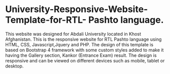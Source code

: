 # University-Responsive-Website-Template-for-RTL- Pashto language.

This website was designed for Abdali University located in Khost Afghanistan.
This is the responsive website for RTL Pashto language using HTML, CSS, Javascript,Jquery and PHP. The design of this template is based on Bootstrap 4 framework with some custom styles added to make it having the Gallery section, Kankor (Entrance Exam) result. The design is responsive and can be viewed on different devices such as mobile, tablet or desktop.

</br>
